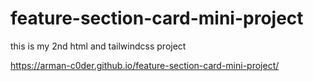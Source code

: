 # feature-section-card-mini-project
this is my 2nd  html and tailwindcss project

https://arman-c0der.github.io/feature-section-card-mini-project/

